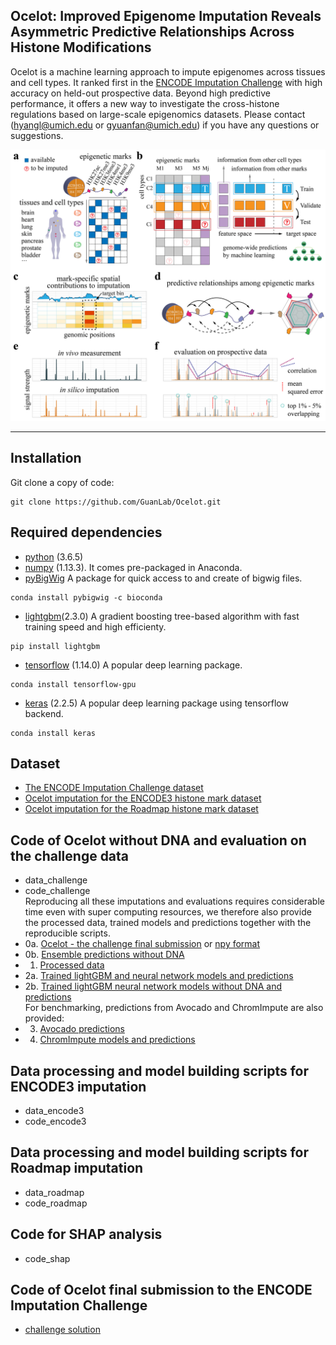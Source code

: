 ## Ocelot: Improved Epigenome Imputation Reveals Asymmetric Predictive Relationships Across Histone Modifications

Ocelot is a machine learning approach to impute epigenomes across tissues and cell types. 
It ranked first in the [ENCODE Imputation Challenge](https://www.synapse.org/#!Synapse:syn17083203/wiki/604197) with high accuracy on held-out prospective data.
Beyond high predictive performance, it offers a new way to investigate the cross-histone regulations based on large-scale epigenomics datasets.
Please contact (hyangl@umich.edu or gyuanfan@umich.edu) if you have any questions or suggestions.

![Figure1](figure/fig1.png?raw=true "Title")

---

## Installation
Git clone a copy of code:
```
git clone https://github.com/GuanLab/Ocelot.git
```
## Required dependencies

* [python](https://www.python.org) (3.6.5)
* [numpy](http://www.numpy.org/) (1.13.3). It comes pre-packaged in Anaconda.
* [pyBigWig](https://github.com/deeptools/pyBigWig) A package for quick access to and create of bigwig files.
```
conda install pybigwig -c bioconda
```
* [lightgbm](https://lightgbm.readthedocs.io/en/latest/index.html)(2.3.0) A gradient boosting tree-based algorithm with fast training speed and high efficienty.
```
pip install lightgbm
```
* [tensorflow](https://www.tensorflow.org/) (1.14.0) A popular deep learning package.
```
conda install tensorflow-gpu
```
* [keras](https://keras.io/) (2.2.5) A popular deep learning package using tensorflow backend.
```
conda install keras
```

## Dataset
* [The ENCODE Imputation Challenge dataset](https://www.synapse.org/#!Synapse:syn18143300)
* [Ocelot imputation for the ENCODE3 histone mark dataset](https://guanfiles.dcmb.med.umich.edu/Ocelot/imputation_encode3/)
* [Ocelot imputation for the Roadmap histone mark dataset](https://guanfiles.dcmb.med.umich.edu/Ocelot/imputation_roadmap/)

## Code of Ocelot without DNA and evaluation on the challenge data
* data_challenge
* code_challenge\
Reproducing all these imputations and evaluations requires considerable time even with super computing resources, we therefore also provide the processed data, trained models and predictions together with the reproducible scripts.
* 0a. [Ocelot - the challenge final submission](http://mitra.stanford.edu/kundaje/ic/round2/3393417/) or [npy format](https://guanfiles.dcmb.med.umich.edu/Ocelot/challenge_submission/)
* 0b. [Ensemble predictions without DNA](https://guanfiles.dcmb.med.umich.edu/Ocelot/ensemble_predictions_without_dna/)
* 1.  [Processed data](https://guanfiles.dcmb.med.umich.edu/Ocelot/processed_data/)
* 2a. [Trained lightGBM and neural network models and predictions](https://guanfiles.dcmb.med.umich.edu/Ocelot/models/)
* 2b. [Trained lightGBM neural network models without DNA and predictions](https://guanfiles.dcmb.med.umich.edu/Ocelot/models_without_dna/)\
For benchmarking, predictions from Avocado and ChromImpute are also provided:
* 3.  [Avocado predictions](http://mitra.stanford.edu/kundaje/ic/avocado/)
* 4.  [ChromImpute models and predictions](https://guanfiles.dcmb.med.umich.edu/Ocelot/chromimpute/)

## Data processing and model building scripts for ENCODE3 imputation
* data_encode3
* code_encode3

## Data processing and model building scripts for Roadmap imputation
* data_roadmap 
* code_roadmap

## Code for SHAP analysis
* code_shap

## Code of Ocelot final submission to the ENCODE Imputation Challenge 
* [challenge solution](https://github.com/Hongyang449/ENCODE_imputation/tree/master/code_challenge)



